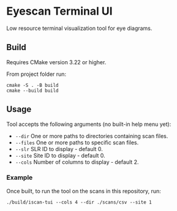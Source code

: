 # Eyescan Terminal UI
Low resource terminal visualization tool for eye diagrams.

## Build
Requires CMake version 3.22 or higher.

From project folder run:
```
cmake -S . -B build
cmake --build build
```

## Usage
Tool accepts the following arguments (no built-in help menu yet):
- `--dir` One or more paths to directories containing scan files.
- `--files` One or more paths to specific scan files.
- `--slr` SLR ID to display - default 0.
- `--site` Site ID to display - default 0.
- `--cols` Number of columns to display - default 2.

### Example
Once built, to run the tool on the scans in this repository, run:
```
./build/iscan-tui --cols 4 --dir ./scans/csv --site 1
```
